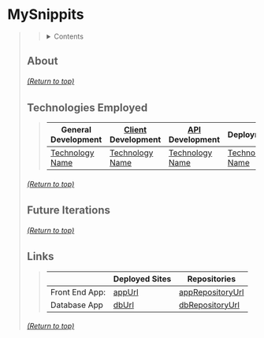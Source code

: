 # MySnippits
>> <details>
>>  <summary>Contents</summary>
>> 
>>> | [About](https://github.com/mmmoore1313/MySnippits#about) | [Technologies Used](https://github.com/mmmoore1313/MySnippits#technologies-employed) |
>>> |--|--|
>>> | [Future Iterations](https://github.com/mmmoore1313/MySnippits#future-iterations) | [Links](https://github.com/mmmoore1313/MySnippits#links) |
>> </detils>
>
> ## About
> <!-- Desctiption -->
> ###### [(Return to top)](https://github.com/mmmoore1313/MySnippits#mysnippits)
>
> ## Technologies Employed
>> | **General Development** | **[Client]() Development** | **[API]() Development** | **Deployment** |
>> |--|--|--|--|
>> | [Technology Name](docs) | [Technology Name](docs) | [Technology Name](docs) | [Technology Name](docs) |
>
>
> ###### [(Return to top)](https://github.com/mmmoore1313/MySnippits#mysnippits)
>
> ## Future Iterations
> <!-- Desctiption -->
>
>
> ###### [(Return to top)](https://github.com/mmmoore1313/MySnippits#mysnippits)
>
> ## Links
>> | | **Deployed Sites** | **Repositories** |
>> |--|--|--|
>> | Front End App: | [appUrl](appUrl) | [appRepositoryUrl](appRepositoryUrl)|
>> | Database App | [dbUrl](dbUrl) | [dbRepositoryUrl](dbRepositoryUrl) |
>
> ###### [(Return to top)](https://github.com/mmmoore1313/MySnippits#mysnippits)
>